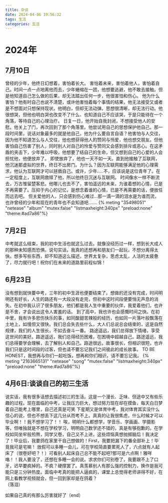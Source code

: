 ```yaml
---
title: 杂谈
date: 2024-04-06 19:56:32
tags: 生活
categories: 生活
---
```


# 2024年
## 7月10日
  曾经的少年，他终日幻想着，害怕着长大。
  害怕着未来，害怕着他人，害怕着自己。时间一点一点地离他而去，少年蜷缩在一团，他想要逃避，他不敢去接触。但是他知道自己怎么做的后果，却无法踏出任何一步，他很害怕和伤心。
  他为什么害怕？他有时自己也说不清楚，或许他害怕着每个事情的结果，他无法接受又或者是不想面对只想保持现状。他明白，但却无法动弹。思想很清晰，却无法行动。他很想哭，但他也明白哭也改变不了什么、也知道自己不应该哭，于是只能待在一个角落，等待自己的心理治疗。
  日复一日，他开始自我封闭，不想接受他人的安慰。他关上了门，再次回到了那个角落里。他尝试用自己的思想保护他自己。那一段时间里，说话对象最多的就是他自己，他为什么要自言自语？他害怕与人交往，因为他不知道怎么与人交往，他也想获得他人的赞同与怜爱，他也想交朋友。但他害怕自己伤害了别人，同时别人对自己的怜爱与赞同又会感到排斥或恶心。在这矛盾的夹击下，少年难以呼吸，他想要了结自己的生命，但又想到自己的心爱的人会担忧他，他便放弃了。
  即使放弃了，他也一天不如一天。直到他接触了互联网，他沉迷那虚拟的世界，终日不出房门。为什么？因为互联网能够满足他的心理需求，他认为互联网才可以拯救自己。或许，少年.....不，应该说是这位青年了。在一定程度上，互联网救赎了他，所以他终日沉迷与互联网。
  时间像水一样不断流去，万古惟留楚客悲。他哪儿也去不了，害怕遥远的未来，为谁着想的心情，已是不再需要了。压抑于内心的记忆，是想念着谁的心情，已是不再需要的话，便放任而远去吧。
  但关爱他的人，只会感到伤心难过...那一滴一滴的泪水是为谁而流，也许曾经的少年和现在的青年也不会知道吧.......
{% meting "35498051" "netease" "album" "mutex:false" "listmaxheight:340px" "preload:none" "theme:#ad7a86"%}

## 7月2日
  中考就这么结束，我的初中生活也就这么过去。就像没经历过一样，想到长大成人的那种未知感而恐惧。说句实话，我真的还想再和朋友们一起玩，不想分离得太快。想多写些东西，却不知道这么描述，世界太复杂，思虑太乱，人活的太疲惫了，尽力就行吧！祝你们在未来的道路里前程似锦！
## 6月23日
  没有想到就快要中考，三年的初中生涯也便要结束了。想做的还没有完成，时间明明还有好长，人生的路还有一大段没有走完，但初中这时间段便要悄无声息的消失。在初中我认识了很多朋友，他们都是我人生中重要的伙伴，我爱着他们，也许是不舍，才会说出这令人害羞的话。
  到了高中，我也许也会感慨时间之快。在初中里，我有许多悲伤快乐的事，如同酸甜苦辣般的经历，也如同一片落叶般飘落在土地上，如慢但又很快。我们总会失去些什么，大人们总说总会结束的，这是自然规律，我们的人生很长，不如去奋斗一番。
  路途遥远，我们总得放下情绪，享受这世间的美好。路途遥远，我们总得经历困难，在困境中超越自己。路途遥远，我们总得要学会理解，去了解别人和自己。路途很远，故事很长，但相识很短，也许我们只是这时间段的过客，但也请不要忘记我们之间彼此的成长故事。
  TO BE HONEST，我想再与你们一起吃饭，想再和你们相识，请不要忘记我。
{% meting "2163665131" "netease" "song" "mutex:false" "listmaxheight:340px" "preload:none" "theme:#ad7a86"%}

## 4月6日:谈谈自己的初三生活
  说实话，我有很多话想去描述初三的生活。这是一个漫长、乏味、但途中又有些乐趣的过程。现在面临的中考，让我压力巨大，想过努力现在却在摸鱼，每天白日梦着自己能考上哪里，自己还真是可笑
  下星期又是体育中考，我对体育其实没什么信心的说，但也不想丢下这几分从而考不上。真真的让我很焦虑，什么时候才可以毕业啊！！我不想学习了！！
  唉，明明什么都想学，学音乐、学画画、学摄影等，但唯独就是不想在学校学习，明明自己数学还不错的，真是有够抱歉的。在学校如同坐牢般煎熬，同学又卷，自己又不上进，这些烦恼真想抛掷脑后！我决定了！毕业后，我要鸽在家里干自己想做的！First，我要把漏下的番全部补上！毕竟我可是宅嘛！
  放假可以多睡一会儿，可在学校简直要累死人了，六点就有人起床了（很卷好吧？！）可看别人起床自己总不能不起吧?那可是六点啊！雅咩咯！！我人要没了，还想在多睡一会的说。求求你们可别卷了，我要跟不上了口牙，迟早要疯掉的。不疯？硬撑罢了。真羡慕别人有那么强的控制力，换作是我可能只是三分钟热度。面临中考真的能把人逼疯的，课堂上总觉得老师讲得不好，在网上看教学视频就会，但一回到家却是在鸽着？                              
（落泪）

如果自己真的有那么厉害就好了（end）